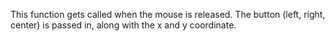 This function gets called when the mouse is released. The button (left, right, center) is passed in, along with the x and y coordinate.
